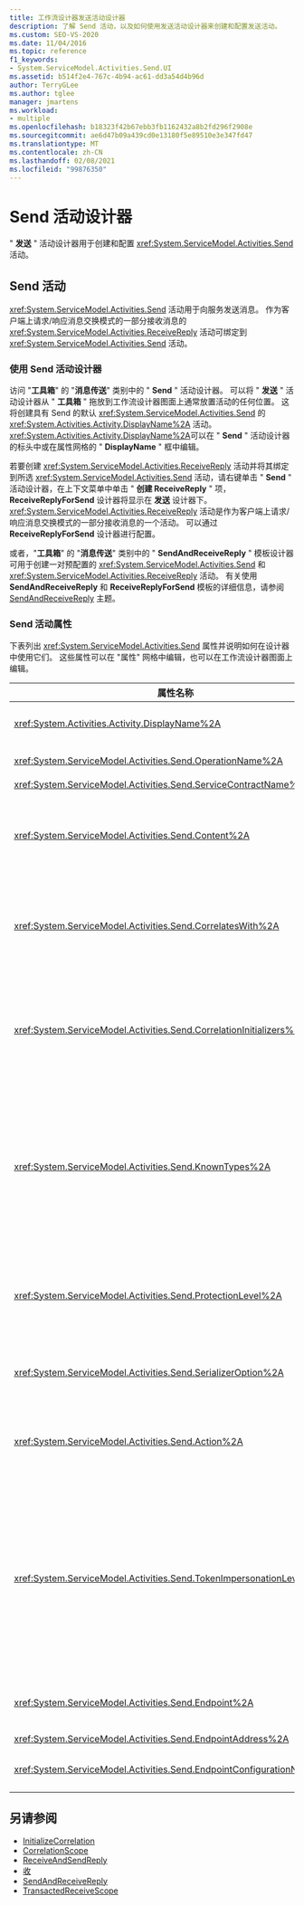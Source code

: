 ```yaml
---
title: 工作流设计器发送活动设计器
description: 了解 Send 活动，以及如何使用发送活动设计器来创建和配置发送活动。
ms.custom: SEO-VS-2020
ms.date: 11/04/2016
ms.topic: reference
f1_keywords:
- System.ServiceModel.Activities.Send.UI
ms.assetid: b514f2e4-767c-4b94-ac61-dd3a54d4b96d
author: TerryGLee
ms.author: tglee
manager: jmartens
ms.workload:
- multiple
ms.openlocfilehash: b18323f42b67ebb3fb1162432a8b2fd296f2908e
ms.sourcegitcommit: ae6d47b09a439cd0e13180f5e89510e3e347fd47
ms.translationtype: MT
ms.contentlocale: zh-CN
ms.lasthandoff: 02/08/2021
ms.locfileid: "99876350"
---
```

# <a name="send-activity-designer"></a>Send 活动设计器

" **发送** " 活动设计器用于创建和配置 <xref:System.ServiceModel.Activities.Send> 活动。

## <a name="the-send-activity"></a>Send 活动

 <xref:System.ServiceModel.Activities.Send> 活动用于向服务发送消息。 作为客户端上请求/响应消息交换模式的一部分接收消息的 <xref:System.ServiceModel.Activities.ReceiveReply> 活动可绑定到 <xref:System.ServiceModel.Activities.Send> 活动。

### <a name="using-the-send-activity-designer"></a>使用 Send 活动设计器

访问 "**工具箱**" 的 "**消息传送**" 类别中的 " **Send** " 活动设计器。 可以将 " **发送** " 活动设计器从 " **工具箱** " 拖放到工作流设计器图面上通常放置活动的任何位置。 这将创建具有 Send 的默认 <xref:System.ServiceModel.Activities.Send> 的 <xref:System.Activities.Activity.DisplayName%2A> 活动。 <xref:System.Activities.Activity.DisplayName%2A>可以在 " **Send** " 活动设计器的标头中或在属性网格的 " **DisplayName** " 框中编辑。

若要创建 <xref:System.ServiceModel.Activities.ReceiveReply> 活动并将其绑定到所选 <xref:System.ServiceModel.Activities.Send> 活动，请右键单击 " **Send** " 活动设计器，在上下文菜单中单击 " **创建 ReceiveReply** " 项， **ReceiveReplyForSend** 设计器将显示在 **发送** 设计器下。 <xref:System.ServiceModel.Activities.ReceiveReply> 活动是作为客户端上请求/响应消息交换模式的一部分接收消息的一个活动。 可以通过 **ReceiveReplyForSend** 设计器进行配置。

或者，"**工具箱**" 的 "**消息传送**" 类别中的 " **SendAndReceiveReply** " 模板设计器可用于创建一对预配置的 <xref:System.ServiceModel.Activities.Send> 和 <xref:System.ServiceModel.Activities.ReceiveReply> 活动。 有关使用 **SendAndReceiveReply** 和 **ReceiveReplyForSend** 模板的详细信息，请参阅 [SendAndReceiveReply](../workflow-designer/sendandreceivereply-template-designer.md) 主题。

### <a name="the-send-activity-properties"></a>Send 活动属性

下表列出 <xref:System.ServiceModel.Activities.Send> 属性并说明如何在设计器中使用它们。 这些属性可以在 "属性" 网格中编辑，也可以在工作流设计器图面上编辑。

| 属性名称 | 必选 | 使用情况 |
|-|----------|-|
| <xref:System.Activities.Activity.DisplayName%2A> | False | <xref:System.ServiceModel.Activities.Send> 活动的友好名称。 默认值为 Send。 虽然 <xref:System.Activities.Activity.DisplayName%2A> 不是绝对必需的，但最好使用该属性。 |
| <xref:System.ServiceModel.Activities.Send.OperationName%2A> | True | 由此 <xref:System.ServiceModel.Activities.Send> 活动调用的服务操作的名称。 如果未显式设置 **操作** 属性，则此属性用于构造 **操作** 属性的默认值。 |
| <xref:System.ServiceModel.Activities.Send.ServiceContractName%2A> | True | 实现了要调用的服务的服务协定的名称。 |
| <xref:System.ServiceModel.Activities.Send.Content%2A> | False | 指定要接收的消息或参数内容。 它可为 <xref:System.ServiceModel.Activities.ReceiveMessageContent> 活动或 <xref:System.ServiceModel.Activities.ReceiveParametersContent> 活动。 若要编辑此属性，请在属性网格中选择 "**内容**" 字段旁边的省略号按钮，或单击 "**接收**" 活动设计器图面上 **内容** 标签旁边的 "**定义 ...** " 按钮。 两者都显示 " **内容定义** " 对话框。 有关如何使用此框的详细信息，请参阅 " [内容定义" 对话框](../workflow-designer/content-definition-dialog-box.md) 主题。 |
| <xref:System.ServiceModel.Activities.Send.CorrelatesWith%2A> | False | 指定用于将消息路由到相应工作流实例的 <xref:System.ServiceModel.Activities.CorrelationHandle>。<br /><br /> 在 "属性" 网格中单击属性旁的省略号按钮， <xref:System.ServiceModel.Activities.Send.CorrelatesWith%2A> 以打开 " **表达式编辑器** " 对话框。 有关使用此对话框的详细信息，请参阅 [如何：使用表达式编辑器](../workflow-designer/how-to-use-the-expression-editor.md) 主题。 |
| <xref:System.ServiceModel.Activities.Send.CorrelationInitializers%2A> | False | 指定在工作流中对配置此 <xref:System.ServiceModel.Activities.CorrelationInitializer> 活动的多个 <xref:System.ServiceModel.Activities.CorrelationHandle> 对象进行初始化的 <xref:System.ServiceModel.Activities.Send> 对象的集合。 在 "属性" 网格中单击属性旁的省略号按钮， <xref:System.ServiceModel.Activities.Send.CorrelationInitializers%2A> 以打开 " **添加相关初始值设定项** " 对话框。 有关使用此框的详细信息，请参阅 [Add CorrelationInitializers 对话框](../workflow-designer/add-correlationinitializers-dialog-box.md) 主题。 |
| <xref:System.ServiceModel.Activities.Send.KnownTypes%2A> | False | 此 <xref:System.ServiceModel.Activities.Send> 活动要调用的服务操作的已知类型集合。 此属性应与设置为 <xref:System.ServiceModel.Activities.Receive.SerializerOption%2A> 的 <xref:System.Runtime.Serialization.DataContractSerializer> 属性结合使用。 如果使用了 <xref:System.Xml.Serialization.XmlSerializer>，则忽略此项。<br /><br /> 选择 "属性网格" 中 " **KnownTypes** " 字段旁边的省略号按钮，以显示可用于添加相关类型的 " **类型集合编辑器** " 对话框。<br /><br /> 选择 "属性网格" 中 " **KnownTypes** " 字段旁边的省略号按钮，以显示可以添加相关类型的 " **类型集合编辑器** " 对话框。 有关使用此框的详细信息，请参阅 " [类型集合编辑器" 对话框](../workflow-designer/type-collection-editor-dialog-box.md) 主题。 |
| <xref:System.ServiceModel.Activities.Send.ProtectionLevel%2A> | True | 指定消息的 <xref:System.Net.Security.ProtectionLevel>。<br /><br /> 1.  <xref:System.Net.Security.ProtectionLevel> 表示仅限身份验证。<br />2.  <xref:System.Net.Security.ProtectionLevel> 表示签名数据，以帮助确保所传输数据的完整性。<br />3.  <xref:System.Net.Security.ProtectionLevel> 表示对数据进行加密和签名，以帮助确保所传输数据的保密性和完整性。 |
| <xref:System.ServiceModel.Activities.Send.SerializerOption%2A> | True | <xref:System.ServiceModel.Activities.Send> 活动要调用的服务操作所用的序列化程序。 默认值为 <xref:System.Runtime.Serialization.DataContractSerializer>，它使用提供的数据协定将类型实例序列化和反序列化为 XML 流或文档。 |
| <xref:System.ServiceModel.Activities.Send.Action%2A> | False | 指定消息的操作标头。 如果未显式设置，则其值默认为： `https://tempuri.org/{service contract namespace}/{service contract name}/{operation name}` 。 如果该值是对 <xref:System.ServiceModel.Activities.Send> 活动指定的，则接收消息的 <xref:System.ServiceModel.Activities.Receive> 活动必须具有同一值才能正确传递该消息。 |
| <xref:System.ServiceModel.Activities.Send.TokenImpersonationLevel%2A> | | <xref:System.Security.Principal.TokenImpersonationLevel> 可用于消息的接收方。 它定义安全模拟级别，这些级别控制服务器进程可以代表客户端进程执行的程度。<xref:System.Security.Principal.TokenImpersonationLevel>  指示未分配模拟级别。 <xref:System.Security.Principal.TokenImpersonationLevel> 指示服务器进程无法获取有关客户端的标识信息，并且不能模拟客户端。 <xref:System.Security.Principal.TokenImpersonationLevel> 指示服务器进程可以获取有关客户端的信息（如安全标识符和特权），但它无法模拟客户端。 这对于导出自身对象的服务器非常有用，例如，导出表和视图的数据库产品。 在不能使用其他正使用客户端安全上下文的服务的情况下，服务器可以使用检索到的客户端安全信息做出访问验证决策。 <xref:System.Security.Principal.TokenImpersonationLevel> 指示服务器进程可以在其本地系统上模拟客户端的安全上下文。 服务器无法在远程系统上模拟客户端。 <xref:System.Security.Principal.TokenImpersonationLevel> 指示服务器进程可以在远程系统上模拟客户端的安全上下文。 |
| <xref:System.ServiceModel.Activities.Send.Endpoint%2A> | | <xref:System.ServiceModel.Endpoint> 活动要将消息发送到的 <xref:System.ServiceModel.Activities.Send>。 如果设置此属性，则该 <xref:System.ServiceModel.Activities.Send.EndpointConfigurationName%2A> 属性应为 **null**。 |
| <xref:System.ServiceModel.Activities.Send.EndpointAddress%2A> | | 要将消息发送到的 <xref:System.ServiceModel.EndpointAddress>。 |
| <xref:System.ServiceModel.Activities.Send.EndpointConfigurationName%2A> | | 端点配置的名称。 在配置文件中配置终结点时设置此属性。 应将此属性设置为配置文件的元素中给定的名称 **\<endpoint>** 。 如果设置此属性，则该 <xref:System.ServiceModel.Activities.Send.Endpoint%2A> 属性应为 **null**。 |

## <a name="see-also"></a>另请参阅

- [InitializeCorrelation](../workflow-designer/initializecorrelation-activity-designer.md)
- [CorrelationScope](../workflow-designer/correlationscope-activity-designer.md)
- [ReceiveAndSendReply](../workflow-designer/receiveandsendreply-template-designer.md)
- [收](../workflow-designer/receive-activity-designer.md)
- [SendAndReceiveReply](../workflow-designer/sendandreceivereply-template-designer.md)
- [TransactedReceiveScope](../workflow-designer/transactedreceivescope-activity-designer.md)